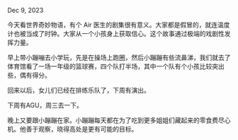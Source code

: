 Dec 9, 2023

今天看世界奇妙物语，有个 Air 医生的剧集很有意义。大家都是假冒的，就连温度计也被当成了时钟。大家从一个小孩身上获取信心。这个故事通过极端的戏剧性发挥力量。

早上带小蹦嘣去小学玩，先是在操场上跑圈，然后小蹦蹦有些流鼻涕，我们就去了体育馆看了一场一年级的篮球赛，四个队打半场，其中一个队有个小孩比较突出些，偶有得分。

回来以后，女儿们已经在排练乐队了，下周有演出。

下周有AGU，周三去一下。

晚上又要跟小蹦蹦在家。小蹦蹦每天都在为了吃到更多姐姐们藏起来的零食费尽心机。他善于观察，晓得高处是更有可能的目标。